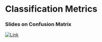 # Classification Metrics

### Slides on Confusion Matrix
[![Link](../../tools/buttons/open-drive.svg)](https://docs.google.com/presentation/d/1ObkqdRy_Dfv-UQWqFsYPraWgtxVzVnycK_HgWx_g4vw/edit?usp=sharing)
<!---
### Notes
| Quick Open | Interactive Notebook | Source Code  | 
| :---------: | :-----------: | :------------: | 
| [![Link](../../tools/buttons/open-browser.svg)](https://files.node.ishaandey.com/week-8/workshop/metrics_key.html) | [![Link](../../tools/buttons/open-colab.svg)](https://colab.research.google.com/github/ishaandey/node/blob/master/week-8/workshop/metrics_notes.ipynb) | [![Link](../../tools/buttons/download-ipynb.svg)](https://files.node.ishaandey.com/week-8/workshop/metrics_notes.ipynb) |

### Key
| Quick Open | Interactive Notebook | Source Code  |
| :---------: | :-----------: | :------------: |
| [![Link](../../tools/buttons/open-browser.svg)](https://files.node.ishaandey.com/week-8/workshop/metrics_key.html) | [![Link](../../tools/buttons/open-colab.svg)](https://colab.research.google.com/github/ishaandey/node/blob/master/week-8/workshop/metrics_key.ipynb) | [![Link](../../tools/buttons/download-ipynb.svg)](https://files.node.ishaandey.com/week-8/workshop/metrics_key.ipynb) |
-->